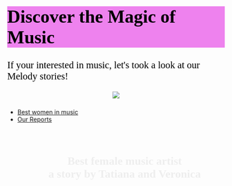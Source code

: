 <html>
<head>
<style>
h1 {
  color: black; 
  font-family: Times new Roman;
  font-size: 300%;
  background-color: violet;
  text-align: center

 




}
p {
  color: black;
  font-family: calibri;
  font-size: 160%;
  text-align: center

 

}
</style>

 

 

</head>
<body>

 

<h1>Discover the Magic of Music</h1>
<p>If your interested in music, let's took a look at our Melody stories!</p>

 

</body>
</html>
<html>
<head>


 


<style>
.text-overlay {
    position: relative;   
    width: 100%;  
}
h4 {
    position: absolute;
    color: #eee;
    font: bold 26px Georgia;
    padding:10px;       
    top: 100px;
    left: 10px;
    width: 100%;
}
</style>
<div align="center">
<div class="text-overlay">
<img src="https://www.thenexthint.com/wp-content/uploads/2022/07/Cutest-and-Successful-Female-Singers-4.jpg.webp" />     
<h4>Best female music artist<br/>a story by Tatiana and Veronica</h4>
</div>
</div>
<html>
<head>
<style>
h1 {
  color: black; 
  font-family: Times new Roman;
  font-size: 300%;
  background-color: violet;
  text-align: center

 




}
p {
  color: black;
  font-family: calibri;
  font-size: 160%;
  text-align: center

 

}
</style>

 

 

</head>

</html>

<ul>
  <li><a href="https://veronicacopparoni.github.io/Best-women-in-music">Best women in music</a></li>
  <li><a href="https://veronicacopparoni.github.io/Reports">Our Reports</a></li>
</ul>
